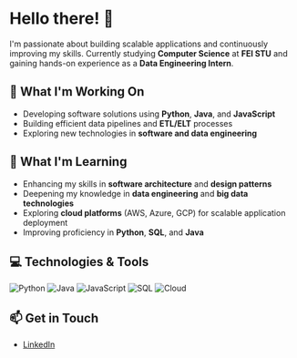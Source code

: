 # Hello there! 👋

I'm passionate about building scalable applications and continuously improving my skills. Currently studying **Computer Science** at **FEI STU** and gaining hands-on experience as a **Data Engineering Intern**.

## 🔭 What I'm Working On

- Developing software solutions using **Python**, **Java**, and **JavaScript**
- Building efficient data pipelines and **ETL/ELT** processes
- Exploring new technologies in **software and data engineering**

## 🌱 What I'm Learning

- Enhancing my skills in **software architecture** and **design patterns**
- Deepening my knowledge in **data engineering** and **big data technologies**
- Exploring **cloud platforms** (AWS, Azure, GCP) for scalable application deployment
- Improving proficiency in **Python**, **SQL**, and **Java**

## 💻 Technologies & Tools

![Python](https://img.shields.io/badge/Python-3776AB?style=for-the-badge&logo=python&logoColor=white)
![Java](https://img.shields.io/badge/Java-007396?style=for-the-badge&logo=openjdk&logoColor=white)
![JavaScript](https://img.shields.io/badge/JavaScript-F7DF1E?style=for-the-badge&logo=javascript&logoColor=black)
![SQL](https://img.shields.io/badge/SQL-336791?style=for-the-badge&logo=postgresql&logoColor=white)
![Cloud](https://img.shields.io/badge/Cloud-4285F4?style=for-the-badge&logo=icloud&logoColor=white)

## 📫 Get in Touch

- [LinkedIn](https://www.linkedin.com/in/peter-m-4a945322a)

<!--
**YourUsername/YourUsername** is a ✨ special ✨ repository because its `README.md` (this file) appears on your GitHub profile.
-->
